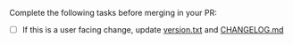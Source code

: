 Complete the following tasks before merging in your PR:
- [ ] If this is a user facing change, update [version.txt](https://github.com/relativitydev/relativity.testing.framework/blob/master/version.txt) and [CHANGELOG.md](https://github.com/relativitydev/relativity.testing.framework/blob/master/CHANGELOG.md)